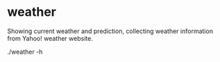 # weather
Showing current weather and prediction, collecting weather information from Yahoo! weather  website.

./weather -h

